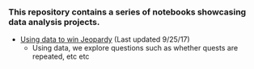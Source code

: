
### This repository contains a series of notebooks showcasing data analysis projects.

- [Using data to win Jeopardy](https://github.com/justinchow11/Data-Analysis-Portfolio/blob/master/src/jeopardy.ipynb) (Last updated 9/25/17)
  - Using data, we explore questions such as whether quests are repeated, etc etc
